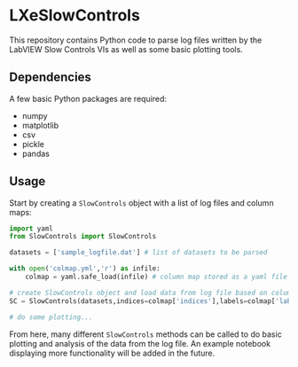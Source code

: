 # LXeSlowControls

This repository contains Python code to parse log files written by the LabVIEW Slow Controls VIs as well as some basic plotting tools.

## Dependencies

A few basic Python packages are required:

* numpy
* matplotlib
* csv
* pickle
* pandas

## Usage

Start by creating a `SlowControls` object with a list of log files and column maps:

```python
import yaml
from SlowControls import SlowControls

datasets = ['sample_logfile.dat'] # list of datasets to be parsed

with open('colmap.yml','r') as infile:
    colmap = yaml.safe_load(infile) # column map stored as a yaml file

# create SlowControls object and load data from log file based on column maps
SC = SlowControls(datasets,indices=colmap['indices'],labels=colmap['labels'])

# do some plotting...
```

From here, many different `SlowControls` methods can be called to do basic plotting and analysis of the data from the log file. An example notebook displaying more functionality will be added in the future.
